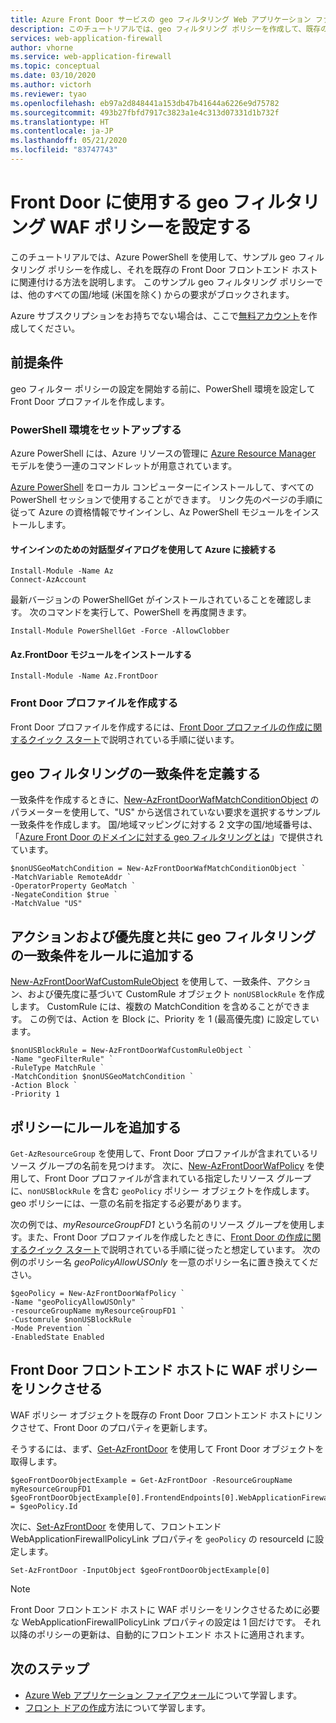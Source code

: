 ```yaml
---
title: Azure Front Door サービスの geo フィルタリング Web アプリケーション ファイアウォール ポリシーを構成する
description: このチュートリアルでは、geo フィルタリング ポリシーを作成して、既存の Front Door フロントエンド ホストに関連付ける方法について学習します
services: web-application-firewall
author: vhorne
ms.service: web-application-firewall
ms.topic: conceptual
ms.date: 03/10/2020
ms.author: victorh
ms.reviewer: tyao
ms.openlocfilehash: eb97a2d848441a153db47b41644a6226e9d75782
ms.sourcegitcommit: 493b27fbfd7917c3823a1e4c313d07331d1b732f
ms.translationtype: HT
ms.contentlocale: ja-JP
ms.lasthandoff: 05/21/2020
ms.locfileid: "83747743"
---
```

# <a name="set-up-a-geo-filtering-waf-policy-for-your-front-door"></a>Front Door に使用する geo フィルタリング WAF ポリシーを設定する

このチュートリアルでは、Azure PowerShell を使用して、サンプル geo フィルタリング ポリシーを作成し、それを既存の Front Door フロントエンド ホストに関連付ける方法を説明します。 このサンプル geo フィルタリング ポリシーでは、他のすべての国/地域 (米国を除く) からの要求がブロックされます。

Azure サブスクリプションをお持ちでない場合は、ここで[無料アカウント](https://azure.microsoft.com/free/?WT.mc_id=A261C142F)を作成してください。

## <a name="prerequisites"></a>前提条件

geo フィルター ポリシーの設定を開始する前に、PowerShell 環境を設定して Front Door プロファイルを作成します。
### <a name="set-up-your-powershell-environment"></a>PowerShell 環境をセットアップする
Azure PowerShell には、Azure リソースの管理に [Azure Resource Manager](https://docs.microsoft.com/azure/azure-resource-manager/resource-group-overview) モデルを使う一連のコマンドレットが用意されています。 

[Azure PowerShell](https://docs.microsoft.com/powershell/azure/overview) をローカル コンピューターにインストールして、すべての PowerShell セッションで使用することができます。 リンク先のページの手順に従って Azure の資格情報でサインインし、Az PowerShell モジュールをインストールします。

#### <a name="connect-to-azure-with-an-interactive-dialog-for-sign-in"></a>サインインのための対話型ダイアログを使用して Azure に接続する

```
Install-Module -Name Az
Connect-AzAccount
```
最新バージョンの PowerShellGet がインストールされていることを確認します。 次のコマンドを実行して、PowerShell を再度開きます。

```
Install-Module PowerShellGet -Force -AllowClobber
``` 
#### <a name="install-azfrontdoor-module"></a>Az.FrontDoor モジュールをインストールする 

```
Install-Module -Name Az.FrontDoor
```

### <a name="create-a-front-door-profile"></a>Front Door プロファイルを作成する

Front Door プロファイルを作成するには、[Front Door プロファイルの作成に関するクイック スタート](../../frontdoor/quickstart-create-front-door.md)で説明されている手順に従います。

## <a name="define-geo-filtering-match-condition"></a>geo フィルタリングの一致条件を定義する

一致条件を作成するときに、[New-AzFrontDoorWafMatchConditionObject](/powershell/module/az.frontdoor/new-azfrontdoorwafmatchconditionobject) のパラメーターを使用して、"US" から送信されていない要求を選択するサンプル一致条件を作成します。 国/地域マッピングに対する 2 文字の国/地域番号は、「[Azure Front Door のドメインに対する geo フィルタリングとは](waf-front-door-geo-filtering.md)」で提供されています。

```azurepowershell-interactive
$nonUSGeoMatchCondition = New-AzFrontDoorWafMatchConditionObject `
-MatchVariable RemoteAddr `
-OperatorProperty GeoMatch `
-NegateCondition $true `
-MatchValue "US"
```
 
## <a name="add-geo-filtering-match-condition-to-a-rule-with-action-and-priority"></a>アクションおよび優先度と共に geo フィルタリングの一致条件をルールに追加する

[New-AzFrontDoorWafCustomRuleObject](/powershell/module/az.frontdoor/new-azfrontdoorwafcustomruleobject) を使用して、一致条件、アクション、および優先度に基づいて CustomRule オブジェクト `nonUSBlockRule` を作成します。  CustomRule には、複数の MatchCondition を含めることができます。  この例では、Action を Block に、Priority を 1 (最高優先度) に設定しています。

```
$nonUSBlockRule = New-AzFrontDoorWafCustomRuleObject `
-Name "geoFilterRule" `
-RuleType MatchRule `
-MatchCondition $nonUSGeoMatchCondition `
-Action Block `
-Priority 1
```

## <a name="add-rules-to-a-policy"></a>ポリシーにルールを追加する

`Get-AzResourceGroup` を使用して、Front Door プロファイルが含まれているリソース グループの名前を見つけます。 次に、[New-AzFrontDoorWafPolicy](/powershell/module/az.frontdoor/new-azfrontdoorwafpolicy) を使用して、Front Door プロファイルが含まれている指定したリソース グループに、`nonUSBlockRule` を含む `geoPolicy` ポリシー オブジェクトを作成します。 geo ポリシーには、一意の名前を指定する必要があります。 

次の例では、*myResourceGroupFD1* という名前のリソース グループを使用します。また、Front Door プロファイルを作成したときに、[Front Door の作成に関するクイック スタート](../../frontdoor/quickstart-create-front-door.md)で説明されている手順に従ったと想定しています。 次の例のポリシー名 *geoPolicyAllowUSOnly* を一意のポリシー名に置き換えてください。

```
$geoPolicy = New-AzFrontDoorWafPolicy `
-Name "geoPolicyAllowUSOnly" `
-resourceGroupName myResourceGroupFD1 `
-Customrule $nonUSBlockRule  `
-Mode Prevention `
-EnabledState Enabled
```

## <a name="link-waf-policy-to-a-front-door-frontend-host"></a>Front Door フロントエンド ホストに WAF ポリシーをリンクさせる

WAF ポリシー オブジェクトを既存の Front Door フロントエンド ホストにリンクさせて、Front Door のプロパティを更新します。 

そうするには、まず、[Get-AzFrontDoor](/powershell/module/az.frontdoor/get-azfrontdoor) を使用して Front Door オブジェクトを取得します。 

```
$geoFrontDoorObjectExample = Get-AzFrontDoor -ResourceGroupName myResourceGroupFD1
$geoFrontDoorObjectExample[0].FrontendEndpoints[0].WebApplicationFirewallPolicyLink = $geoPolicy.Id
```

次に、[Set-AzFrontDoor](/powershell/module/az.frontdoor/set-azfrontdoor) を使用して、フロントエンド WebApplicationFirewallPolicyLink プロパティを `geoPolicy` の resourceId に設定します。

```
Set-AzFrontDoor -InputObject $geoFrontDoorObjectExample[0]
```

> [!NOTE] 
> Front Door フロントエンド ホストに WAF ポリシーをリンクさせるために必要な WebApplicationFirewallPolicyLink プロパティの設定は 1 回だけです。 それ以降のポリシーの更新は、自動的にフロントエンド ホストに適用されます。

## <a name="next-steps"></a>次のステップ

- [Azure Web アプリケーション ファイアウォール](../overview.md)について学習します。
- [フロント ドアの作成](../../frontdoor/quickstart-create-front-door.md)方法について学習します。
